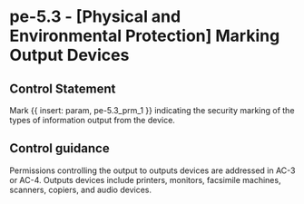 # pe-5.3 - \[Physical and Environmental Protection\] Marking Output Devices

## Control Statement

Mark {{ insert: param, pe-5.3_prm_1 }} indicating the security marking of the types of information output from the device.

## Control guidance

Permissions controlling the output to outputs devices are addressed in AC-3 or AC-4. Outputs devices include printers, monitors, facsimile machines, scanners, copiers, and audio devices.
